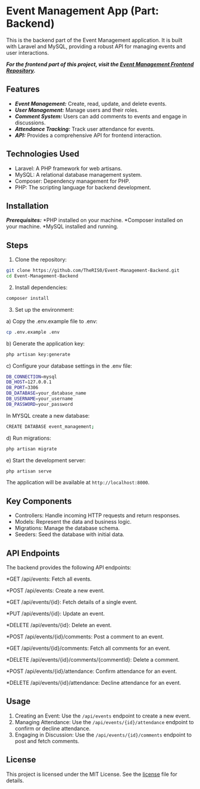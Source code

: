 # Event Management App (Part: Backend) 

This is the backend part of the Event Management application. It is built with Laravel and MySQL, providing a robust API for managing events and user interactions.

***For the frontend part of this project, visit the [Event Management Frontend Repository](https://github.com/TheRIS0/Event-Management-Frontend).***

## Features
* ***Event Management:*** Create, read, update, and delete events.
* ***User Management:*** Manage users and their roles.
* ***Comment System:*** Users can add comments to events and engage in discussions.
* ***Attendance Tracking:*** Track user attendance for events.
* ***API:*** Provides a comprehensive API for frontend interaction.

## Technologies Used
* Laravel: A PHP framework for web artisans.
* MySQL: A relational database management system.
* Composer: Dependency management for PHP.
* PHP: The scripting language for backend development.

## Installation
***Prerequisites:*** 
*PHP installed on your machine.
*Composer installed on your machine.
*MySQL installed and running.

## Steps

1. Clone the repository:

```bash
git clone https://github.com/TheRIS0/Event-Management-Backend.git
cd Event-Management-Backend
```

2. Install dependencies:

```bash
composer install
```

3. Set up the environment:

a) Copy the .env.example file to .env:

```bash
cp .env.example .env
```
b) Generate the application key:

```bash
php artisan key:generate
```

c) Configure your database settings in the .env file:

```bash
DB_CONNECTION=mysql
DB_HOST=127.0.0.1
DB_PORT=3306
DB_DATABASE=your_database_name
DB_USERNAME=your_username
DB_PASSWORD=your_password
```
In MYSQL create a new database:

```bash
CREATE DATABASE event_management;
```

d) Run migrations:

```bash
php artisan migrate
```

e) Start the development server:

```bash
php artisan serve
```
The application will be available at `http://localhost:8000`.

## Key Components

* Controllers: Handle incoming HTTP requests and return responses.
* Models: Represent the data and business logic.
* Migrations: Manage the database schema.
* Seeders: Seed the database with initial data.

## API Endpoints

The backend provides the following API endpoints:

*GET /api/events: Fetch all events.

*POST /api/events: Create a new event.

*GET /api/events/{id}: Fetch details of a single event.

*PUT /api/events/{id}: Update an event.

*DELETE /api/events/{id}: Delete an event.

*POST /api/events/{id}/comments: Post a comment to an event.

*GET /api/events/{id}/comments: Fetch all comments for an event.

*DELETE /api/events/{id}/comments/{commentId}: Delete a comment.

*POST /api/events/{id}/attendance: Confirm attendance for an event.

*DELETE /api/events/{id}/attendance: Decline attendance for an event.

## Usage 

1. Creating an Event: Use the `/api/events` endpoint to create a new event.
2. Managing Attendance: Use the `/api/events/{id}/attendance` endpoint to confirm or decline attendance.
3. Engaging in Discussion: Use the `/api/events/{id}/comments` endpoint to post and fetch comments.

## License

This project is licensed under the MIT License. See the [license](license) file for details.
